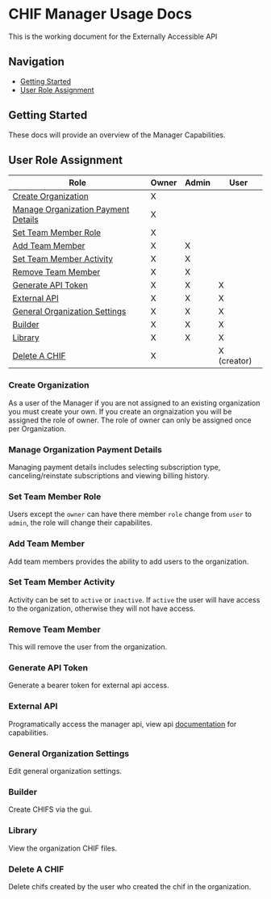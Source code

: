 # CHIF Manager Usage Docs

This is the working document for the Externally Accessible API

## Navigation

-   [Getting Started](#Getting-Started)
-   [User Role Assignment](#User-Role-Assignment)

## Getting Started

These docs will provide an overview of the Manager Capabilities.

## User Role Assignment

| Role                                                                        | Owner | Admin | User        |
| --------------------------------------------------------------------------- | ----- | ----- | ----------- |
| [Create Organization ](#Create-Organization)                                | X     |       |             |
| [Manage Organization Payment Details](#Manage-Organization-Payment-Details) | X     |       |             |
| [Set Team Member Role](#Set-Team-Member-Role)                               | X     |       |             |
| [Add Team Member](#Add-Team-Member)                                         | X     | X     |             |
| [Set Team Member Activity](#Set-Team-Member-Activity)                       | X     | X     |             |
| [Remove Team Member](#Remove-Team-Member)                                   | X     | X     |             |
| [Generate API Token](#Generate-API-Token)                                   | X     | X     | X           |
| [External API](#External-API)                                               | X     | X     | X           |
| [General Organization Settings](#General-Organization-Settings)             | X     | X     | X           |
| [Builder](#Builder)                                                         | X     | X     | X           |
| [Library](#Library)                                                         | X     | X     | X           |
| [Delete A CHIF](#Delete-A-CHIF)                                             | X     |       | X (creator) |

### Create Organization

As a user of the Manager if you are not assigned to an existing organization you must create your own.
If you create an orgnaization you will be assigned the role of owner. The role of owner can only be assigned once per Organization.

### Manage Organization Payment Details

Managing payment details includes selecting subscription type, canceling/reinstate subscriptions and viewing billing history.

### Set Team Member Role

Users except the `owner` can have there member `role` change from `user` to `admin`, the role will change their capabilites.

### Add Team Member

Add team members provides the ability to add users to the organization.

### Set Team Member Activity

Activity can be set to `active` or `inactive`. If `active` the user will have access to the organization, otherwise they will not have access.

### Remove Team Member

This will remove the user from the organization.

### Generate API Token

Generate a bearer token for external api access.

### External API

Programatically access the manager api, view api [documentation](../API/readme.md) for capabilities.

### General Organization Settings

Edit general organization settings.

### Builder

Create CHIFS via the gui.

### Library

View the organization CHIF files.

### Delete A CHIF

Delete chifs created by the user who created the chif in the organization.
